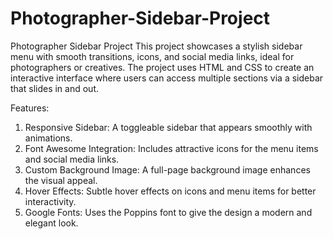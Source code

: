 # Photographer-Sidebar-Project
Photographer Sidebar Project This project showcases a stylish sidebar menu with smooth transitions, icons, and social media links, ideal for photographers or creatives. The project uses HTML and CSS to create an interactive interface where users can access multiple sections via a sidebar that slides in and out.

Features:
1) Responsive Sidebar:
    A toggleable sidebar that appears smoothly with animations.
2) Font Awesome Integration:
   Includes attractive icons for the menu items and social media links.
3) Custom Background Image:
   A full-page background image enhances the visual appeal.
4) Hover Effects:
   Subtle hover effects on icons and menu items for better interactivity.
5) Google Fonts:
  Uses the Poppins font to give the design a modern and elegant look.

